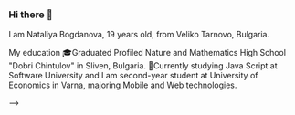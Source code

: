 ### Hi there 👋

I am Nataliya Bogdanova, 19 years old, from Veliko Tarnovo, Bulgaria.

My education
🎓Graduated Profiled Nature and Mathematics High School "Dobri Chintulov" in Sliven, Bulgaria.
🏫Currently studying Java Script at Software University and I am second-year student at University of Economics in Varna, majoring Mobile and Web technologies.

-->
